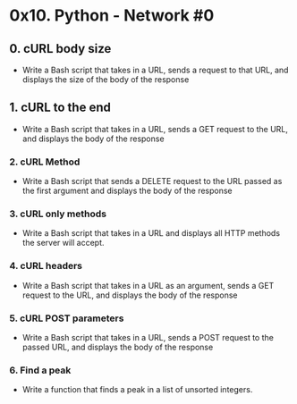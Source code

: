 # 0x10. Python - Network #0

## 0. cURL body size
* Write a Bash script that takes in a URL, sends a request to that URL, and displays the size of the body of the response

## 1. cURL to the end
* Write a Bash script that takes in a URL, sends a GET request to the URL, and displays the body of the response

### 2. cURL Method
* Write a Bash script that sends a DELETE request to the URL passed as the first argument and displays the body of the response

### 3. cURL only methods
* Write a Bash script that takes in a URL and displays all HTTP methods the server will accept.

### 4. cURL headers
* Write a Bash script that takes in a URL as an argument, sends a GET request to the URL, and displays the body of the response

### 5. cURL POST parameters
* Write a Bash script that takes in a URL, sends a POST request to the passed URL, and displays the body of the response

### 6. Find a peak
* Write a function that finds a peak in a list of unsorted integers.
